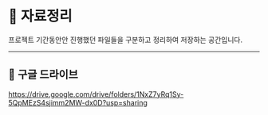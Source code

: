 # 📁 자료정리

프로젝트 기간동안안 진행했던 파일들을 구분하고 정리하여 저장하는 공간입니다.

---

## 📂 구글 드라이브

https://drive.google.com/drive/folders/1NxZ7yRq1Sy-5QpMEzS4sjimm2MW-dx0D?usp=sharing